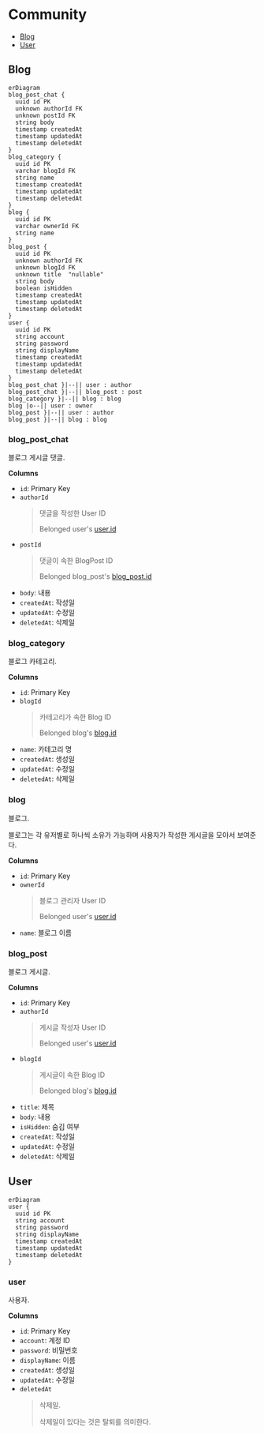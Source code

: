 # Community

- [Blog](#Blog)
- [User](#User)

## Blog
```mermaid
erDiagram
blog_post_chat {
  uuid id PK 
  unknown authorId FK 
  unknown postId FK 
  string body  
  timestamp createdAt  
  timestamp updatedAt  
  timestamp deletedAt  
}
blog_category {
  uuid id PK 
  varchar blogId FK 
  string name  
  timestamp createdAt  
  timestamp updatedAt  
  timestamp deletedAt  
}
blog {
  uuid id PK 
  varchar ownerId FK 
  string name  
}
blog_post {
  uuid id PK 
  unknown authorId FK 
  unknown blogId FK 
  unknown title  "nullable"
  string body  
  boolean isHidden  
  timestamp createdAt  
  timestamp updatedAt  
  timestamp deletedAt  
}
user {
  uuid id PK 
  string account  
  string password  
  string displayName  
  timestamp createdAt  
  timestamp updatedAt  
  timestamp deletedAt  
}
blog_post_chat }|--|| user : author
blog_post_chat }|--|| blog_post : post
blog_category }|--|| blog : blog
blog |o--|| user : owner
blog_post }|--|| user : author
blog_post }|--|| blog : blog
```
### blog_post_chat
블로그 게시글 댓글.

**Columns**
- `id`: Primary Key
- `authorId`
  > 댓글을 작성한 User ID
  > 
  > Belonged user's [user.id](#user)
- `postId`
  > 댓글이 속한 BlogPost ID
  > 
  > Belonged blog_post's [blog_post.id](#blog_post)
- `body`: 내용
- `createdAt`: 작성일
- `updatedAt`: 수정일
- `deletedAt`: 삭제일

### blog_category
블로그 카테고리.

**Columns**
- `id`: Primary Key
- `blogId`
  > 카테고리가 속한 Blog ID
  > 
  > Belonged blog's [blog.id](#blog)
- `name`: 카테고리 명
- `createdAt`: 생성일
- `updatedAt`: 수정일
- `deletedAt`: 삭제일

### blog
블로그.

블로그는 각 유저별로 하나씩 소유가 가능하며
사용자가 작성한 게시글을 모아서 보여준다.

**Columns**
- `id`: Primary Key
- `ownerId`
  > 블로그 관리자 User ID
  > 
  > Belonged user's [user.id](#user)
- `name`: 블로그 이름

### blog_post
블로그 게시글.

**Columns**
- `id`: Primary Key
- `authorId`
  > 게시글 작성자 User ID
  > 
  > Belonged user's [user.id](#user)
- `blogId`
  > 게시글이 속한 Blog ID
  > 
  > Belonged blog's [blog.id](#blog)
- `title`: 제목
- `body`: 내용
- `isHidden`: 숨김 여부
- `createdAt`: 작성일
- `updatedAt`: 수정일
- `deletedAt`: 삭제일

## User
```mermaid
erDiagram
user {
  uuid id PK 
  string account  
  string password  
  string displayName  
  timestamp createdAt  
  timestamp updatedAt  
  timestamp deletedAt  
}
```
### user
사용자.

**Columns**
- `id`: Primary Key
- `account`: 계정 ID
- `password`: 비밀번호
- `displayName`: 이름
- `createdAt`: 생성일
- `updatedAt`: 수정일
- `deletedAt`
  > 삭제일.
  > 
  > 삭제일이 있다는 것은 탈퇴를 의미한다.

